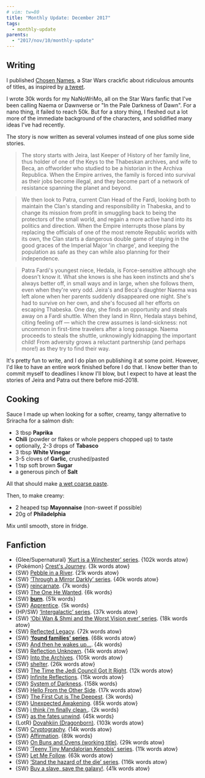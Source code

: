 ```yaml
---
# vim: tw=80
title: "Monthly Update: December 2017"
tags:
  - monthly-update
parents:
  - "2017/nov/10/monthly-update"
---
```


## Writing

I published [Chosen Names](https://archiveofourown.org/works/12722796), a Star
Wars crackfic about ridiculous amounts of titles, as inspired by [a tweet][nn].

I wrote 30k words for my NaNoWriMo, all on the Star Wars fanfic that I've been
calling Naema or Dawnverse or "In the Pale Darkness of Dawn". For a nano thing,
it failed to reach 50k. But for a story thing, I fleshed out a lot more of the
immediate background of the characters, and solidified many ideas I've had
recently.

The story is now written as several volumes instead of one plus some side
stories.

> The story starts with Jeira, last Keeper of History of her family line,
> thus holder of one of the Keys to the Thabeskan archives, and wife to Beca, an
> offworlder who studied to be a historian in the Archiva Republica. When the
> Empire arrives, the family is forced into survival as their jobs become illegal,
> and they become part of a network of resistance spanning the planet and
> beyond.

> We then look to Patra, current Clan Head of the Fardi, looking both to
> maintain the Clan's standing and responsibility in Thabeska, and to change its
> mission from profit in smuggling back to being the protectors of the small
> world, and regain a more active hand into its politics and direction. When the
> Empire interrupts those plans by replacing the officials of one of the most
> remote Republic worlds with its own, the Clan starts a dangerous double game
> of staying in the good graces of the Imperial Major 'in charge', and keeping
> the population as safe as they can while also planning for their independence.

> Patra Fardi's youngest niece, Hedala, is Force-sensitive although she doesn't
> know it. What she knows is she has keen instincts and she's always better off,
> in small ways and in large, when she follows them, even when they're very odd.
> Jeira's and Beca's daughter Naema was left alone when her parents suddenly
> disappeared one night. She's had to survive on her own, and she's focused all
> her efforts on escaping Thabeska. One day, she finds an opportunity and steals
> away on a Fardi shuttle. When they land in Rinn, Hedala stays behind, citing
> feeling off — which the crew assumes is land-sickness: not uncommon in
> first-time travelers after a long passage. Naema proceeds to steals the
> shuttle, unknowingly kidnapping the important child! From adversity grows a
> reluctant partnership (and perhaps more!) as they try to find their way.

It's pretty fun to write, and I do plan on publishing it at some point. However,
I'd like to have an entire work finished before I do that. I know better than to
commit myself to deadlines I know I'll blow, but I expect to have at least the
stories of Jeira and Patra out there before mid-2018.

[nn]: https://twitter.com/NaNoWordSprints/status/930310576214913024

## Cooking

Sauce I made up when looking for a softer, creamy, tangy alternative to
Sriracha for a salmon dish:

- 3 tbsp **Paprika**
- **Chili** (powder or flakes or whole peppers chopped up) to taste
- optionally, 2-3 drops of **Tabasco**
- 3 tbsp **White Vinegar**
- 3-5 cloves of **Garlic**, crushed/pasted
- 1 tsp soft brown **Sugar**
- a generous pinch of **Salt**

All that should make [a wet coarse paste](https://twitter.com/passcod/status/932108438024290304).

Then, to make creamy:

- 2 heaped tsp **Mayonnaise** (non-sweet if possible)
- 20g of **Philadelphia**

Mix until smooth, store in fridge.

## Fanfiction

 - {Glee/Supernatural} [‘Kurt is a Winchester’ series](https://archiveofourown.org/series/51723). {102k words atow}
 - {Pokémon} [Crest's Journey](https://archiveofourown.org/works/9118390). {3k words atow}
 - {SW} [Pebble in a River](https://archiveofourown.org/works/10304777). {21k words atow}
 - {SW} [‘Through a Mirror Darkly’ series](https://archiveofourown.org/series/247897). {40k words atow}
 - {SW} [reincarnate](https://archiveofourown.org/works/3891868). {7k words}
 - {SW} [The One He Wanted](https://archiveofourown.org/works/9871730). {6k words}
 - {SW} **[burn](https://archiveofourown.org/works/10935006)**. {51k words}
 - {SW} [Apprentice](https://archiveofourown.org/works/6059146). {5k words}
 - {HP/SW} [‘Intergalactic’ series](https://archiveofourown.org/series/681911). {37k words atow}
 - {SW} [‘Obi Wan & Shmi and the Worst Vision ever’ series](https://archiveofourown.org/series/494470). {18k words atow}
 - {SW} [Reflected Legacy](https://archiveofourown.org/works/1052303). {72k words atow}
 - {SW} **[‘found families’ series](https://archiveofourown.org/series/432436)**. {68k words atow}
 - {SW} [And then he wakes up...](https://archiveofourown.org/works/8528278). {4k words}
 - {SW} [Reflection Unknown](https://archiveofourown.org/works/12141663). {14k words atow}
 - {SW} [Into the Archives](https://archiveofourown.org/works/908723). {105k words atow}
 - {SW} [shelter](https://archiveofourown.org/works/8415619). {26k words atow}
 - {SW} [The Time the Jedi Council Got It Right](https://archiveofourown.org/works/6030337). {12k words atow}
 - {SW} [Infinite Reflections](https://archiveofourown.org/works/8961607). {15k words atow}
 - {SW} [System of Darkness](https://archiveofourown.org/works/4304679). {158k words}
 - {SW} [Hello From the Other Side](https://archiveofourown.org/works/5671423). {17k words atow}
 - {SW} [The First Cut is The Deepest](https://archiveofourown.org/works/5804425). {3k words}
 - {SW} [Unexpected Awakening](https://archiveofourown.org/works/671597). {85k words atow}
 - {SW} [i think i'm finally clean.](https://archiveofourown.org/works/5568721). {2k words}
 - {SW} [as the fates unwind](https://archiveofourown.org/works/9642863). {45k words}
 - {LotR} [Dovahkiin (Dragonborn)](https://archiveofourown.org/works/1408585). {103k words atow}
 - {SW} [Cryptography](https://archiveofourown.org/works/9141901). {14k words atow}
 - {SW} [Affirmation](https://www.fanfiction.net/s/12441971). {89k words}
 - {SW} [On Buns and Ovens (working title)](https://archiveofourown.org/works/10880460). {29k words atow}
 - {SW} [‘Teeny Tiny Mandalorian Kenobis’ series](https://archiveofourown.org/series/251464). {11k words atow}
 - {SW} [Let Me Follow](https://archiveofourown.org/works/8875921). {63k words atow}
 - {SW} [‘Stand the hazard of the die’ series](https://archiveofourown.org/series/712206). {116k words atow}
 - {SW} [Buy a slave, save the galaxy!](https://archiveofourown.org/works/778920). {41k words atow}
